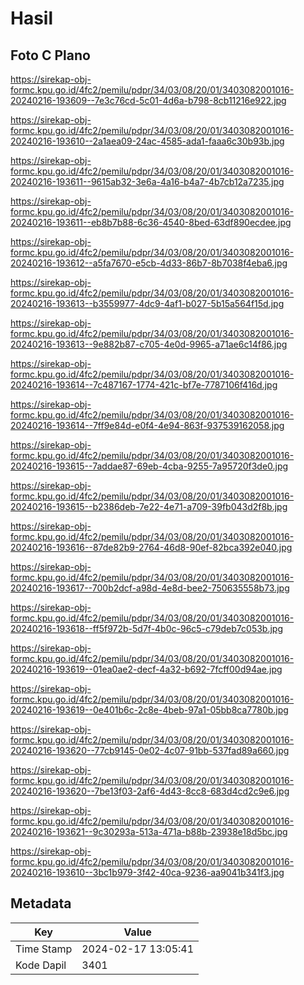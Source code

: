 # Hasil

## Foto C Plano

https://sirekap-obj-formc.kpu.go.id/4fc2/pemilu/pdpr/34/03/08/20/01/3403082001016-20240216-193609--7e3c76cd-5c01-4d6a-b798-8cb11216e922.jpg

https://sirekap-obj-formc.kpu.go.id/4fc2/pemilu/pdpr/34/03/08/20/01/3403082001016-20240216-193610--2a1aea09-24ac-4585-ada1-faaa6c30b93b.jpg

https://sirekap-obj-formc.kpu.go.id/4fc2/pemilu/pdpr/34/03/08/20/01/3403082001016-20240216-193611--9615ab32-3e6a-4a16-b4a7-4b7cb12a7235.jpg

https://sirekap-obj-formc.kpu.go.id/4fc2/pemilu/pdpr/34/03/08/20/01/3403082001016-20240216-193611--eb8b7b88-6c36-4540-8bed-63df890ecdee.jpg

https://sirekap-obj-formc.kpu.go.id/4fc2/pemilu/pdpr/34/03/08/20/01/3403082001016-20240216-193612--a5fa7670-e5cb-4d33-86b7-8b7038f4eba6.jpg

https://sirekap-obj-formc.kpu.go.id/4fc2/pemilu/pdpr/34/03/08/20/01/3403082001016-20240216-193613--b3559977-4dc9-4af1-b027-5b15a564f15d.jpg

https://sirekap-obj-formc.kpu.go.id/4fc2/pemilu/pdpr/34/03/08/20/01/3403082001016-20240216-193613--9e882b87-c705-4e0d-9965-a71ae6c14f86.jpg

https://sirekap-obj-formc.kpu.go.id/4fc2/pemilu/pdpr/34/03/08/20/01/3403082001016-20240216-193614--7c487167-1774-421c-bf7e-7787106f416d.jpg

https://sirekap-obj-formc.kpu.go.id/4fc2/pemilu/pdpr/34/03/08/20/01/3403082001016-20240216-193614--7ff9e84d-e0f4-4e94-863f-937539162058.jpg

https://sirekap-obj-formc.kpu.go.id/4fc2/pemilu/pdpr/34/03/08/20/01/3403082001016-20240216-193615--7addae87-69eb-4cba-9255-7a95720f3de0.jpg

https://sirekap-obj-formc.kpu.go.id/4fc2/pemilu/pdpr/34/03/08/20/01/3403082001016-20240216-193615--b2386deb-7e22-4e71-a709-39fb043d2f8b.jpg

https://sirekap-obj-formc.kpu.go.id/4fc2/pemilu/pdpr/34/03/08/20/01/3403082001016-20240216-193616--87de82b9-2764-46d8-90ef-82bca392e040.jpg

https://sirekap-obj-formc.kpu.go.id/4fc2/pemilu/pdpr/34/03/08/20/01/3403082001016-20240216-193617--700b2dcf-a98d-4e8d-bee2-750635558b73.jpg

https://sirekap-obj-formc.kpu.go.id/4fc2/pemilu/pdpr/34/03/08/20/01/3403082001016-20240216-193618--ff5f972b-5d7f-4b0c-96c5-c79deb7c053b.jpg

https://sirekap-obj-formc.kpu.go.id/4fc2/pemilu/pdpr/34/03/08/20/01/3403082001016-20240216-193619--01ea0ae2-decf-4a32-b692-7fcff00d94ae.jpg

https://sirekap-obj-formc.kpu.go.id/4fc2/pemilu/pdpr/34/03/08/20/01/3403082001016-20240216-193619--0e401b6c-2c8e-4beb-97a1-05bb8ca7780b.jpg

https://sirekap-obj-formc.kpu.go.id/4fc2/pemilu/pdpr/34/03/08/20/01/3403082001016-20240216-193620--77cb9145-0e02-4c07-91bb-537fad89a660.jpg

https://sirekap-obj-formc.kpu.go.id/4fc2/pemilu/pdpr/34/03/08/20/01/3403082001016-20240216-193620--7be13f03-2af6-4d43-8cc8-683d4cd2c9e6.jpg

https://sirekap-obj-formc.kpu.go.id/4fc2/pemilu/pdpr/34/03/08/20/01/3403082001016-20240216-193621--9c30293a-513a-471a-b88b-23938e18d5bc.jpg

https://sirekap-obj-formc.kpu.go.id/4fc2/pemilu/pdpr/34/03/08/20/01/3403082001016-20240216-193610--3bc1b979-3f42-40ca-9236-aa9041b341f3.jpg


## Metadata

| Key        | Value               |
| ---------- | ------------------- |
| Time Stamp | 2024-02-17 13:05:41 |
| Kode Dapil | 3401                |



